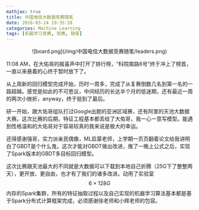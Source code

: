 ```yaml
---
mathjax: true
title: 中国电信大数据竞赛随笔
date: 2016-03-24 19:35:28
categories: Machine Learning
tags: [机器学习竞赛, 竞赛, 随笔]
---
```



<center>![board.png](/img/中国电信大数据竞赛随笔/leaders.png)</center>

11:08 AM，在大佑哥的报喜声中打开了排行榜，“科院南路6号”终于冲上了榜首，一直以来悬着的心终于暂时放下了。

从上周新的回归模型完成开始，历时一周多，完成了从复赛倒数几名到第一名的一路超越。感觉是如此的不可思议，中间经历的长达半个月的低迷期，还有最近一周的两次小挫折，anyway，终于挺到了最后。

研一开始，跟大佑哥组队打过Google出题的亚洲区域赛，还有阿里的天池大数据大赛。这次比赛的后期，特征工程基本都丢给了大佑哥，我一心一意写模型。能遇到性格温和的大佑哥对于容易较真的我来说是极大的幸运。

还得感谢强哥，实力派亲民偶像，ML启蒙老师，上学期一页页翻着论文给我讲明白了GBDT是个什么鬼，这次才能对GBDT做出改进，推了一晚上公式之后，实现了Spark版本的GBDT多目标回归模型。

这次比赛跟天池最大的不同就是大数据可以下载到本地自己折腾（25G下了整整两天），更开放、更自由，也才有了我们的诸多改进。动用了实验室$$6 \times 128G$$内存的Spark集群，所有的特征抽取过程以及自己实现的机器学习算法基本都是基于Spark分布式计算框架完成，必须感谢徐老师和小辉老师的包容。

